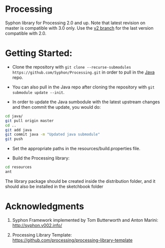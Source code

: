 Processing
==========

Syphon library for Processing 2.0 and up. Note that latest revision on master is compatible with 3.0 only. Use the [v2 branch](https://github.com/Syphon/Processing/tree/v2) for the last version compatible with 2.0.

Getting Started:
====

* Clone the repository with ```git clone --recurse-submodules https://github.com/Syphon/Processing.git``` in order to pull in the <a href="https://github.com/Syphon/Java">Java</a> repo.

* You can also pull in the Java repo after cloning the repository with ```git submodule update --init```.

* In order to update the Java sumbodule with the latest upstream changes and then commit the update, you would do:

```bash
cd java/
git pull origin master
cd ..
git add java
git commit java -m "Updated java submodule"
git push
```

* Set the appropriate paths in the resources/build.properties file.

* Build the Processing library:

```bash
cd resources
ant
```

The library package should be created inside the distribution folder, and it should also be installed in the sketchbook folder

Acknowledgments
====

1) Syphon Framework implemented by Tom Butterworth and Anton Marini:
http://syphon.v002.info/

2) Processing Library Template:
https://github.com/processing/processing-library-template
